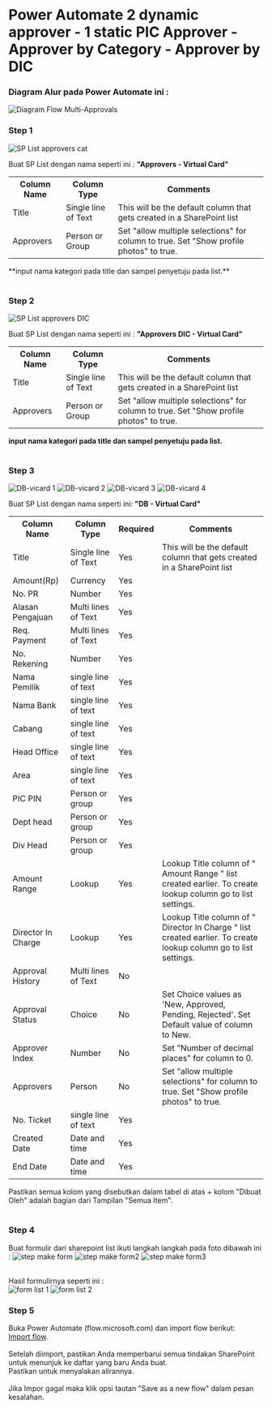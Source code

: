 

# Power Automate 2 dynamic approver - 1 static PIC Approver - Approver by Category - Approver by DIC

### Diagram Alur pada Power Automate ini :<br>
![Diagram Flow Multi-Approvals](https://github.com/user-attachments/assets/19a674de-fa5f-4806-a62b-d4dc9fc296aa)




### Step 1

![SP List approvers cat](https://github.com/user-attachments/assets/e979eb0f-1d12-4bf6-9171-fcc75e2125fb)

Buat SP List dengan nama seperti ini : **"Approvers - Virtual Card"**

<table>
  <th>Column Name</th>  <th>Column Type</th>  <th>Comments</th> 
  <tr> <td>Title</td>  <td>Single line of Text</td> <td>This will be the default column that gets created in a SharePoint list</td> </tr>
  <tr> <td>Approvers</td>  <td>Person or Group</td> <td> Set "allow multiple selections" for column to true. Set "Show profile photos" to true.</td> </tr>
</table>
**input nama kategori pada title dan sampel penyetuju pada list.** <br><br> 

### Step 2

![SP List approvers DIC](https://github.com/user-attachments/assets/83b55502-bb8c-424d-812b-6cbe854025c7)

Buat SP List dengan nama seperti ini : **"Approvers DIC - Virtual Card"**

<table>
  <th>Column Name</th>  <th>Column Type</th>  <th>Comments</th> 
  <tr> <td>Title</td>  <td>Single line of Text</td> <td>This will be the default column that gets created in a SharePoint list</td> </tr>
  <tr> <td>Approvers</td>  <td>Person or Group</td> <td> Set "allow multiple selections" for column to true. Set "Show profile photos" to true.</td> </tr>
</table>

**input nama kategori pada title dan sampel penyetuju pada list.** <br><br> 




### Step 3
![DB-vicard 1](https://github.com/user-attachments/assets/8e5ac629-2f39-4eb7-9467-cd61d5840fd7)
![DB-vicard 2](https://github.com/user-attachments/assets/a77c6872-9dc0-47b6-b4af-c5aacc4f6c7a)
![DB-vicard 3](https://github.com/user-attachments/assets/3ff48caf-a3e8-4b64-8852-cd800e1fb5e4)
![DB-vicard 4](https://github.com/user-attachments/assets/f05ea620-3c37-4516-9a9c-1e0e8ccdb541)

Buat SP List dengan nama seperti ini:  **"DB - Virtual Card"**

<table>
  <th>Column Name</th>  <th>Column Type</th>    <th>Required</th> <th>Comments</th> 
  <tr> <td>Title</td>  <td>Single line of Text</td> <td>Yes</td><td>This will be the default column that gets created in a SharePoint list</td> </tr>
<tr> <td>Amount(Rp)</td>  <td>Currency</td> <td>Yes</td><td>  </td> </tr>
<tr> <td>No. PR</td>  <td>Number</td> <td>Yes</td><td>  </td> </tr>
<tr> <td>Alasan Pengajuan</td>  <td>Multi lines of Text</td> <td>Yes</td><td>  </td> </tr> 
<tr> <td>Req. Payment</td>  <td>Multi lines of Text</td> <td>Yes</td><td>  </td> </tr>  
<tr> <td>No. Rekening</td>  <td>Number</td> <td>Yes</td><td>  </td> </tr>
<tr> <td>Nama Pemilik</td>  <td>single line of text</td> <td>Yes</td><td>  </td> </tr>
<tr> <td>Nama Bank</td>  <td>single line of text</td> <td>Yes</td><td>  </td> </tr>
<tr> <td>Cabang</td>  <td>single line of text</td> <td>Yes</td><td>  </td> </tr>
<tr> <td>Head Office</td>  <td>single line of text</td> <td>Yes</td><td>  </td> </tr>
<tr> <td>Area</td>  <td>single line of text</td> <td>Yes</td><td>  </td> </tr>
<tr> <td>PIC PIN</td>  <td>Person or group</td> <td>Yes</td><td>  </td> </tr>
<tr> <td>Dept head</td>  <td>Person or group</td> <td>Yes</td><td>  </td> </tr>
<tr> <td>Div Head</td>  <td>Person or group</td> <td>Yes</td><td>  </td> </tr>
<tr> <td> Amount Range </td>  <td>Lookup</td><td>Yes</td> <td> Lookup Title column of " Amount Range " list created earlier. To create lookup column go to list settings.  </td> </tr>
<tr> <td> Director In Charge </td>  <td>Lookup</td><td>Yes</td> <td> Lookup Title column of " Director In Charge " list created earlier. To create lookup column go to list settings.  </td> </tr>
<tr> <td>Approval History</td>  <td>Multi lines of Text</td><td>No</td>  <td>  </td> </tr>
<tr> <td>Approval Status</td>  <td>Choice</td><td>No</td> <td> Set Choice values as 'New, Approved, Pending, Rejected'. Set Default value of column to New. </td> </tr>
<tr> <td>Approver Index</td>  <td>Number</td> <td>No</td> <td> Set "Number of decimal places" for column to 0. </td> </tr>
<tr> <td>Approvers</td>  <td>Person</td> <td>No</td> <td> Set "allow multiple selections" for column to true. Set "Show profile photos" to true. </td> </tr>
<tr> <td>No. Ticket</td>  <td>single line of text</td> <td>Yes</td><td>  </td> </tr>
<tr> <td>Created Date</td>  <td>Date and time</td> <td>Yes</td><td>  </td> </tr>
<tr> <td>End Date</td>  <td>Date and time</td> <td>Yes</td><td>  </td> </tr>
</table>

Pastikan semua kolom yang disebutkan dalam tabel di atas + kolom "Dibuat Oleh" adalah bagian dari Tampilan "Semua Item". <br> <br> 

### Step 4
Buat formulir dari sharepoint list ikuti langkah langkah pada foto dibawah ini :
![step make form](https://github.com/user-attachments/assets/755b3525-1835-48fd-955f-763b9e1f54a9)
![step make form2](https://github.com/user-attachments/assets/7713fed0-7243-4b25-9bfa-2b2c86c87700)
![step make form3](https://github.com/user-attachments/assets/0e785469-1cae-489c-91f4-b1319327bf79) <br><br>

Hasil formulirnya seperti ini : <br>
![form list 1](https://github.com/user-attachments/assets/8893fc52-20ad-48ea-b460-ba8244493d1e)
![form list 2](https://github.com/user-attachments/assets/c096a63b-d05b-48a7-bf99-5c9de89fc823)



### Step 5
Buka Power Automate (flow.microsoft.com) dan import flow berikut:<br> 
[Import flow](https://github.com/xuburjaya2/PowerAutomateApprovalSequential-MultiApprovers/blob/4788e215d50f76596bb0d256cdc361537aeba85f/Flow%20Approval/ApprovalSequentialwithtriggerformSPlist_20250326082449.zip). <br> <br>
Setelah diimport, pastikan Anda memperbarui semua tindakan SharePoint untuk menunjuk ke daftar yang baru Anda buat.  <br> 
Pastikan untuk menyalakan alirannya.<br><br>
Jika Impor gagal maka klik opsi tautan "Save as a new flow" dalam pesan kesalahan.
